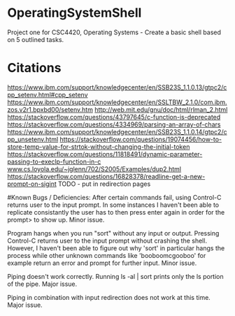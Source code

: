 # OperatingSystemShell
Project one for CSC4420, Operating Systems - Create a basic shell based on 5 outlined tasks. 

# Citations
https://www.ibm.com/support/knowledgecenter/en/SSB23S_1.1.0.13/gtpc2/cpp_setenv.html#cpp_setenv
https://www.ibm.com/support/knowledgecenter/en/SSLTBW_2.1.0/com.ibm.zos.v2r1.bpxbd00/setenv.htm
http://web.mit.edu/gnu/doc/html/rlman_2.html
https://stackoverflow.com/questions/43797645/c-function-is-deprecated
https://stackoverflow.com/questions/4334969/parsing-an-array-of-chars
https://www.ibm.com/support/knowledgecenter/en/SSB23S_1.1.0.14/gtpc2/cpp_unsetenv.html
https://stackoverflow.com/questions/19074456/how-to-store-temp-value-for-strtok-without-changing-the-initial-token
https://stackoverflow.com/questions/11818491/dynamic-parameter-passing-to-execlp-function-in-c
www.cs.loyola.edu/~jglenn/702/S2005/Examples/dup2.html
https://stackoverflow.com/questions/16828378/readline-get-a-new-prompt-on-sigint
TODO - put in redirection pages


#Known Bugs / Deficiencies:
After certain commands fail, using Control-C returns user to the input prompt. In some instances I haven't been able to replicate consistantly the user has to then press enter again in order for the prompt> to show up. Minor issue.

Program hangs when you run "sort" without any input or output. Pressing Control-C returns user to the input prompt without crashing the shell. However, I haven't been able to figure out why 'sort' in particular hangs the process while other unknown commands like 'booboomcgooboo' for example return an error and prompt for further input. Minor issue.

Piping doesn't work correctly. Running ls -al | sort prints only the ls portion of the pipe. Major issue.

Piping in combination with input redirection does not work at this time. Major issue.
